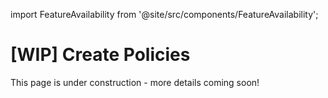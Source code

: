 import FeatureAvailability from '@site/src/components/FeatureAvailability';

# [WIP] Create Policies

<FeatureAvailability/>

This page is under construction - more details coming soon!